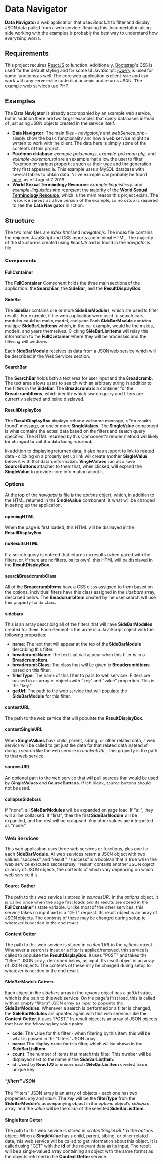 #  Data Navigator

**Data Navigator** a web application that uses *ReactJS* to filter and display JSON data pulled from a web service. Reading this documentation along side working with the examples is probably the best way to understand how everything works.

##  Requirements

This project requires [ReactJS](https://facebook.github.io/react/) to function. Additionally, [Bootstrap](http://getbootstrap.com/)'s CSS is used for the default styling and for some UI JavaScript. [jQuery](http://jquery.com/) is used for some functions as well. The core web application is client-side and can work with any server-side code that accepts and returns JSON. The example web services use PHP.

##  Examples

The **Data Navigator** is already accompanied by an example web service, but in addition there are two larger examples that query databases instead of just using JSON objects created in the service itself.

* **Data Navigator**: The main files - *navigator.js* and *webService.php* - simply show the basic functionality and how a web service might be written to work with the client. The data here is simply some of the contents of this project.
* **Pok&eacute;mon database**: *example-pokemon.js*, *example-pokemon.php*, and *example-pokemon.sql* are an example that allow the user to filter Pok&eacute;mon by various properties such as their type and the generation they first appeared in. This example uses a MySQL database with several tables to obtain data. A live example can probably be found [here](http://hauntedbees.com/test/pokemonTest.html), as of August 7, 2016.
* **World Sexual Terminology Resource**: *example-linguistics.js* and *example-linguistics.php* represent the majority of the [**World Sexual Terminology Resource**](http://hauntedbees.com/ling/index.html), which is the main reason this project exists. The resource serves as a live version of the example, so no setup is required to see the **Data Navigator** in action.

## Structure

The two main files are *index.html* and *navigator.js*. The index file contains the required JavaScript and CSS imports and minimal HTML. The majority of the structure is created using *ReactJS* and is found in the *navigator.js* file.

### Components

#### FullContainer

The **FullContainer** Component holds the three main sections of the application: the **SearchBar**, the **SideBar**, and the **ResultDisplayBox**.

#### SideBar

The **SideBar** contains one or more **SideBarModules**, which are used to filter results. For example, if the web application were used to search cars, modules could be make, model, and year. Each **SideBarModule** contains multiple **SideBarListItems** which, in the car example, would be the makes, models, and years themselves. Clicking **SideBarListItems** will relay this information to the **FullContainer** where they will be processed and the filtering will be done.

Each **SideBarModule** receives its data from a JSON web service which will be described in the Web Services section.

#### SearchBar

The **SearchBar** holds both a text area for user input and the **Breadcrumb**. The text area allows users to search with an arbitrary string in addition to the filters in the **SideBar**. The **Breadcrumb** is a container for the **BreadcrumbItems**, which identify which search query and filters are currently selected and being displayed.

#### ResultDisplayBox

The **ResultDisplayBox** displays either a welcome message, a "no results found" message, or one or more **SingleValues**. The **SingleValue** component is what contains the actual data based on the filters and search query specified. The HTML returned by this Component's render method will likely be changed to suit the data being returned.

In addition to displaying returned data, it also has support to link to related data - clicking on a properly set up link will create another **SingleValue** below it with that data's information. **SingleValues** can also have **SourceButtons** attached to them that, when clicked, will expand the **SingleValue** to provide more information about it.

### Options

At the top of the *navigator.js* file is the *options* object, which, in addition to the HTML returned in the **SingleValue** component, is what will be changed in setting up the application.

#### openingHTML

When the page is first loaded, this HTML will be displayed in the **ResultDisplayBox**.

#### noResultsHTML

If a search query is entered that returns no results (when paired with the filters, or, if there are no filters, on its own), this HTML will be displayed in the **ResultDisplayBox**.

#### searchBreadcrumbClass

All of the **BreadcrumbItems** have a CSS class assigned to them based on the options. Individual filters have this class assigned in the *sidebars* array, described below. The **BreadcrumbItem** created by the user search will use this property for its class.

#### sidebars

This is an array describing all of the filters that will have **SideBarModules** created for them. Each element in the array is a JavaScript object with the following properties:

* **name**: The text that will appear at the top of the **SideBarModule** describing this filter.
* **breadcrumbName**: The text that will appear when this filter is in a **BreadcrumbItem**.
* **breadcrumbClass**: The class that will be given to **BreadcrumbItems** based on this filter.
* **filterType**: The name of this filter to pass to web services. Filters are passed in an array of objects with "key" and "value" properties. This is the "key."
* **getUrl**: The path to the web service that will populate the **SideBarModule** for this filter.

#### contentURL

The path to the web service that will populate the **ResultDisplayBox**.

#### contentSingleURL

When **SingleValues** have child, parent, sibling, or other related data, a web service will be called to get just the data for that related data instead of doing a search like the web service in *contentURL*. This property is the path to that web service.

#### sourcesURL

An optional path to the web service that will pull sources that would be used by **SingleValues** and **SourceButtons**. If left blank, source buttons should not be used.

#### collapseSidebars

If "none", all **SideBarModules** will be expanded on page load. If "all", they will all be collapsed. If "first", then the first **SideBarModule** will be expanded, and the rest will be collapsed. Any other values are interpreted as "none."

### Web Services

This web application uses three web services or functions, plus one for each **SideBarModule**. All web services return a JSON object with two values: "success" and "result." "success" is a boolean that is true when the web service executed successfully. "result" contains another JSON object or array of JSON objects, the contents of which vary depending on which web service it is.

#### Source Gather

The path to this web service is stored in *sourcesURL* in the *options* object. It is called once when the page first loads and its results are stored in the **FullContainer**'s state variable. Unlike most of the other services, this service takes no input and is a "GET" request. Its result object is an array of JSON objects. The contents of these may be changed during setup to whatever is needed in the end result.

#### Content Getter

The path to this web service is stored in *contentURL* in the *options* object. Whenever a search is input or a filter is applied/removed, this service is called to populate the **ResultDisplayBox**. It uses "POST" and takes the "filters" JSON array, described below, as input. Its result object is an array of JSON objects. The contents of these may be changed during setup to whatever is needed in the end result.

#### SideBarModule Getters

Each object in the *sidebars* array in the *options* object has a *getUrl* value, which is the path to this web service. On the page's first load, this is called with an empty "filters" JSON array as input to populate the **SideBarModules**. Whenever a search is performed or a filter is changed, the **SideBarModules** are updated again with this web service. Like the **Content Getter**, it uses "POST." Its result object is an array of JSON objects that have the following key value pairs:

* **code**: The value for this filter - when filtering by this item, this will be what is passed in the "filters" JSON array.
* **name**: The display name for this filter, which will be shown in the **SideBarListItem**.
* **count**: The number of items that match this filter. This number will be displayed next to the name in the **SideBarListItem**.
* **id**: Used by **ReactJS** to ensure each **SideBarListItem** created has a unique key.

##### "filters" JSON

The "filters" JSON array is an array of objects - each one has two properties: *key* and *value.* The *key* will be the **filterType** from the **SideBarModule**'s accompanying object in the *options* object's *sidebars* array, and the *value* will be the *code* of the selected **SideBarListItem**.

#### Single Item Getter

The path to this web service is stored in *contentSingleURL** in the *options* object. When a **SingleValue** has a child, parent, sibling, or other related data, this web service will be called to get information about this object. It is called using "GET" with the **id** of the relevant data as its input. The result will be a single-valued array containing an object with the same format as the objects returned in the **Content Getter** service.
